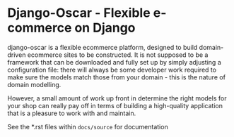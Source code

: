 # Django-Oscar - Flexible e-commerce on Django

django-oscar is a flexible ecommerce platform, designed to build domain-driven
ecommerce sites to be constructed.  It is not supposed to be a framework that can
be downloaded and fully set up by simply adjusting a configuration file: there
will always be some developer work required to make sure the models match those
from your domain - this is the nature of domain modelling.

However, a small amount of work up front in determine the right models for your
shop can really pay off in terms of building a high-quality application that
is a pleasure to work with and maintain.

See the *.rst files within `docs/source` for documentation